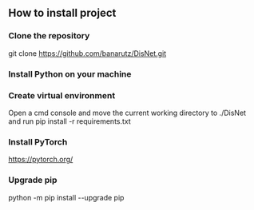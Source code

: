 ## How to install project

### Clone the repository
git clone https://github.com/banarutz/DisNet.git 

### Install Python on your machine

### Create virtual environment
Open a cmd console and move the current working directory to ./DisNet and
run pip install -r requirements.txt

### Install PyTorch 
https://pytorch.org/

### Upgrade pip
python -m pip install --upgrade pip

